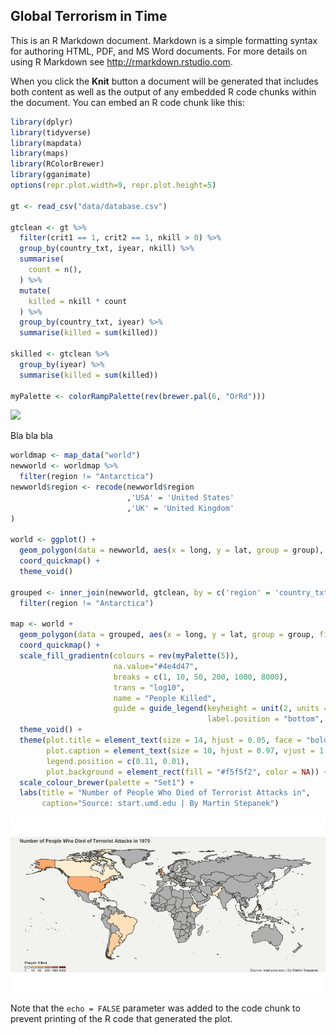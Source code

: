 Global Terrorism in Time
------------------------

This is an R Markdown document. Markdown is a simple formatting syntax for authoring HTML, PDF, and MS Word documents. For more details on using R Markdown see <http://rmarkdown.rstudio.com>.

When you click the **Knit** button a document will be generated that includes both content as well as the output of any embedded R code chunks within the document. You can embed an R code chunk like this:

``` r
library(dplyr)
library(tidyverse)
library(mapdata)
library(maps)
library(RColorBrewer)
library(gganimate)
options(repr.plot.width=9, repr.plot.height=5)

gt <- read_csv("data/database.csv")

gtclean <- gt %>%
  filter(crit1 == 1, crit2 == 1, nkill > 0) %>%
  group_by(country_txt, iyear, nkill) %>%
  summarise(
    count = n(),
  ) %>% 
  mutate(
    killed = nkill * count
  ) %>% 
  group_by(country_txt, iyear) %>%
  summarise(killed = sum(killed))

skilled <- gtclean %>% 
  group_by(iyear) %>% 
  summarise(killed = sum(killed))

myPalette <- colorRampPalette(rev(brewer.pal(6, "OrRd")))
```

![](terrorism_files/figure-markdown_github/gt2-1.png)

Bla bla bla

``` r
worldmap <- map_data("world")
newworld <- worldmap %>%
  filter(region != "Antarctica")
newworld$region <- recode(newworld$region
                          ,'USA' = 'United States'
                          ,'UK' = 'United Kingdom'
)

world <- ggplot() +
  geom_polygon(data = newworld, aes(x = long, y = lat, group = group), fill = "grey", color = "#4e4d47") + 
  coord_quickmap() +
  theme_void()

grouped <- inner_join(newworld, gtclean, by = c('region' = 'country_txt')) %>%
  filter(region != "Antarctica") 

map <- world +
  geom_polygon(data = grouped, aes(x = long, y = lat, group = group, fill = killed, frame = iyear), color = "#4e4d47") +
  coord_quickmap() +
  scale_fill_gradientn(colours = rev(myPalette(5)),
                       na.value="#4e4d47",
                       breaks = c(1, 10, 50, 200, 1000, 8000),
                       trans = "log10",
                       name = "People Killed",
                       guide = guide_legend(keyheight = unit(2, units = "mm"), keywidth=unit(6, units = "mm"),
                                            label.position = "bottom", title.position = 'top', nrow=1)) +
  theme_void() +
  theme(plot.title = element_text(size = 14, hjust = 0.05, face = "bold", color = "#4e4d47"),
        plot.caption = element_text(size = 10, hjust = 0.97, vjust = 1.2, color = "#4e4d47"),
        legend.position = c(0.11, 0.01),
        plot.background = element_rect(fill = "#f5f5f2", color = NA)) +
  scale_colour_brewer(palette = "Set1") +
  labs(title = "Number of People Who Died of Terrorist Attacks in",
       caption="Source: start.umd.edu | By Martin Stepanek")
```

![](https://github.com/stepanekm/global-terrorism/blob/master/map.gif)

Note that the `echo = FALSE` parameter was added to the code chunk to prevent printing of the R code that generated the plot.
